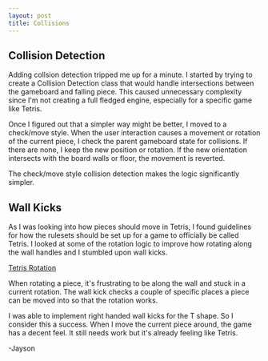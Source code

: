 ```yaml
---
layout: post
title: Collisions
---
```


## Collision Detection

Adding collsion detection tripped me up for a minute. I started by trying to create a Collision Detection class that would handle intersections between the gameboard and falling piece. This caused unnecessary complexity since I'm not creating a full fledged engine, especially for a specific game like Tetris.

Once I figured out that a simpler way might be better, I moved to a check/move style. When the user interaction causes a movement or rotation of the current piece, I check the parent gameboard state for collisions. If there are none, I keep the new position or rotation. If the new orientation intersects with the board walls or floor, the movement is reverted.

The check/move style collision detection makes the logic significantly simpler.

## Wall Kicks

As I was looking into how pieces should move in Tetris, I found guidelines for how the rulesets should be set up for a game to officially be called Tetris. I looked at some of the rotation logic to improve how rotating along the wall handles and I stumbled upon wall kicks.

[Tetris Rotation](https://tetris.wiki/SRS)

When rotating a piece, it's frustrating to be along the wall and stuck in a current rotation. The wall kick checks a couple of specific places a piece can be moved into so that the rotation works.

I was able to implement right handed wall kicks for the T shape. So I consider this a success. When I move the current piece around, the game has a decent feel. It still needs work but it's already feeling like Tetris.

-Jayson
